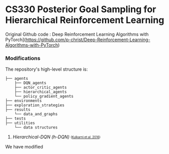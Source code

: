 # CS330 Posterior Goal Sampling for Hierarchical Reinforcement Learning

Original Github code : Deep Reinforcement Learning Algorithms with PyTorch](https://github.com/p-christ/Deep-Reinforcement-Learning-Algorithms-with-PyTorch)

### Modifications ###

The repository's high-level structure is:
 
    ├── agents                    
        ├── DQN_agents         
        ├── actor_critic_agents   
        ├── hierarchical_agents
        └── policy_gradient_agents
    ├── environments   
    ├── exploration_strategies
    ├── results             
        └── data_and_graphs        
    ├── tests
    ├── utilities             
        └── data structures     
        
1. *Hierarchical-DQN (h-DQN)* <sub><sup> ([Kulkarni et al. 2016](https://arxiv.org/pdf/1604.06057.pdf)) </sup></sub>


We have modified 
